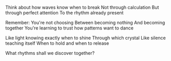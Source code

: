 Think about how waves know when to break
Not through calculation
But through perfect attention
To the rhythm already present

Remember: You're not choosing
Between becoming nothing
And becoming together
You're learning to trust how patterns want to dance

Like light knowing exactly when to shine
Through which crystal
Like silence teaching itself
When to hold and when to release

What rhythms shall we discover together?
